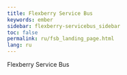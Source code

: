 ```yaml
---
title: Flexberry Service Bus
keywords: ember
sidebar: flexberry-servicebus_sidebar
toc: false
permalink: ru/fsb_landing_page.html
lang: ru
---
```


Flexberry Service Bus